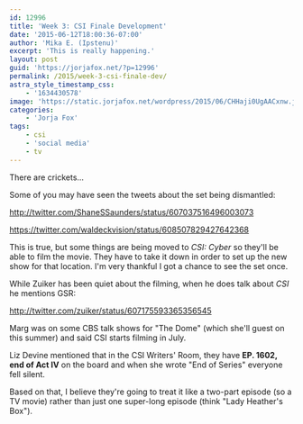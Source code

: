 ```yaml
---
id: 12996
title: 'Week 3: CSI Finale Development'
date: '2015-06-12T18:00:36-07:00'
author: 'Mika E. (Ipstenu)'
excerpt: 'This is really happening.'
layout: post
guid: 'https://jorjafox.net/?p=12996'
permalink: /2015/week-3-csi-finale-dev/
astra_style_timestamp_css:
    - '1634430578'
image: 'https://static.jorjafox.net/wordpress/2015/06/CHHaji0UgAACxnw.jpg'
categories:
    - 'Jorja Fox'
tags:
    - csi
    - 'social media'
    - tv
---
```


There are crickets...

Some of you may have seen the tweets about the set being dismantled:

http://twitter.com/ShaneSSaunders/status/607037516496003073

https://twitter.com/waldeckvision/status/608507829427642368

This is true, but some things are being moved to _CSI: Cyber_ so they'll be able to film the movie. They have to take it down in order to set up the new show for that location. I'm very thankful I got a chance to see the set once.

While Zuiker has been quiet about the filming, when he does talk about _CSI_ he mentions GSR:

http://twitter.com/zuiker/status/607175593365356545

Marg was on some CBS talk shows for "The Dome" (which she'll guest on this summer) and said CSI starts filming in July.

Liz Devine mentioned that in the CSI Writers' Room, they have **EP. 1602, end of Act IV** on the board and when she wrote "End of Series" everyone fell silent.

Based on that, I believe they're going to treat it like a two-part episode (so a TV movie) rather than just one super-long episode (think "Lady Heather's Box").

